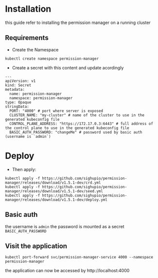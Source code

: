 # Installation

this guide refer to installing the permission manager on a running cluster

## Requirements

- Create the Namespace

```
kubectl create namespace permission-manager
```
- Create a secret with this content and update acordingly

```
---
apiVersion: v1
kind: Secret
metadata:
  name: permission-manager
  namespace: permission-manager
type: Opaque
stringData:
  PORT: "4000" # port where server is exposed
  CLUSTER_NAME: "my-cluster" # name of the cluster to use in the generated kubeconfig file
  CONTROL_PLANE_ADDRESS: "https://172.17.0.3:6443" # full address of the control plane to use in the generated kubeconfig file
  BASIC_AUTH_PASSWORD: "changeMe" # password used by basic auth (username is `admin`)
```

# Deploy

- Then apply:
```
kubectl apply -f https://github.com/sighupio/permission-manager/releases/download/v1.5.1-dev/crd.yml
kubectl apply -f https://github.com/sighupio/permission-manager/releases/download/v1.5.1-dev/seed.yml
kubectl apply -f https://github.com/sighupio/permission-manager/releases/download/v1.5.1-dev/deploy.yml
```

## Basic auth

the username is `admin` the password is mounted as a secret `BASIC_AUTH_PASSWORD`

## Visit the application

`kubectl port-forward svc/permission-manager-service 4000 --namespace permission-manager`

the application can now be accessed by http://localhost:4000
